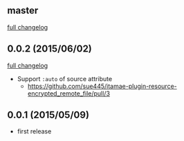 ## master
[full changelog](https://github.com/sue445/itamae-plugin-resource-encrypted_remote_file/compare/v0.0.2...master)

## 0.0.2 (2015/06/02)
[full changelog](https://github.com/sue445/itamae-plugin-resource-encrypted_remote_file/compare/v0.0.1...v0.0.2)

* Support `:auto` of source attribute
  * https://github.com/sue445/itamae-plugin-resource-encrypted_remote_file/pull/3

## 0.0.1 (2015/05/09)
* first release
